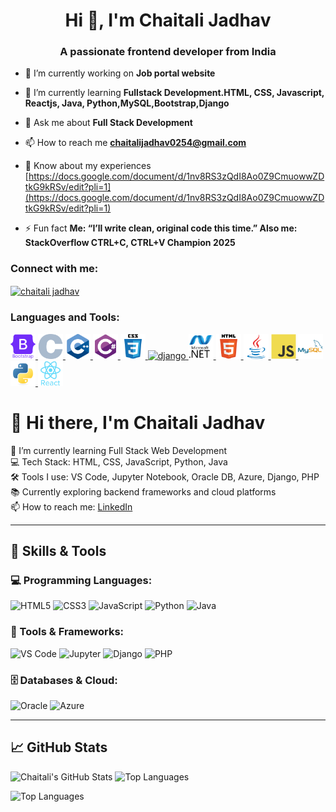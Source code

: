 <h1 align="center">Hi 👋, I'm Chaitali Jadhav</h1>
<h3 align="center">A passionate frontend developer from India</h3>

- 🔭 I’m currently working on **Job portal website**

- 🌱 I’m currently learning **Fullstack Development.HTML, CSS, Javascript, Reactjs, Java, Python,MySQL,Bootstrap,Django**

- 💬 Ask me about **Full Stack Development**

- 📫 How to reach me **chaitalijadhav0254@gmail.com**

- 📄 Know about my experiences [https://docs.google.com/document/d/1nv8RS3zQdI8Ao0Z9CmuowwZDtkG9kRSv/edit?pli=1](https://docs.google.com/document/d/1nv8RS3zQdI8Ao0Z9CmuowwZDtkG9kRSv/edit?pli=1)

- ⚡ Fun fact **Me: “I’ll write clean, original code this time.” Also me: StackOverflow CTRL+C, CTRL+V Champion 2025**

<h3 align="left">Connect with me:</h3>
<p align="left">
<a href="https://linkedin.com/in/chaitali jadhav" target="blank"><img align="center" src="https://raw.githubusercontent.com/rahuldkjain/github-profile-readme-generator/master/src/images/icons/Social/linked-in-alt.svg" alt="chaitali jadhav" height="30" width="40" /></a>
</p>

<h3 align="left">Languages and Tools:</h3>
<p align="left"> <a href="https://getbootstrap.com" target="_blank" rel="noreferrer"> <img src="https://raw.githubusercontent.com/devicons/devicon/master/icons/bootstrap/bootstrap-plain-wordmark.svg" alt="bootstrap" width="40" height="40"/> </a> <a href="https://www.cprogramming.com/" target="_blank" rel="noreferrer"> <img src="https://raw.githubusercontent.com/devicons/devicon/master/icons/c/c-original.svg" alt="c" width="40" height="40"/> </a> <a href="https://www.w3schools.com/cpp/" target="_blank" rel="noreferrer"> <img src="https://raw.githubusercontent.com/devicons/devicon/master/icons/cplusplus/cplusplus-original.svg" alt="cplusplus" width="40" height="40"/> </a> <a href="https://www.w3schools.com/cs/" target="_blank" rel="noreferrer"> <img src="https://raw.githubusercontent.com/devicons/devicon/master/icons/csharp/csharp-original.svg" alt="csharp" width="40" height="40"/> </a> <a href="https://www.w3schools.com/css/" target="_blank" rel="noreferrer"> <img src="https://raw.githubusercontent.com/devicons/devicon/master/icons/css3/css3-original-wordmark.svg" alt="css3" width="40" height="40"/> </a> <a href="https://www.djangoproject.com/" target="_blank" rel="noreferrer"> <img src="https://cdn.worldvectorlogo.com/logos/django.svg" alt="django" width="40" height="40"/> </a> <a href="https://dotnet.microsoft.com/" target="_blank" rel="noreferrer"> <img src="https://raw.githubusercontent.com/devicons/devicon/master/icons/dot-net/dot-net-original-wordmark.svg" alt="dotnet" width="40" height="40"/> </a> <a href="https://www.w3.org/html/" target="_blank" rel="noreferrer"> <img src="https://raw.githubusercontent.com/devicons/devicon/master/icons/html5/html5-original-wordmark.svg" alt="html5" width="40" height="40"/> </a> <a href="https://www.java.com" target="_blank" rel="noreferrer"> <img src="https://raw.githubusercontent.com/devicons/devicon/master/icons/java/java-original.svg" alt="java" width="40" height="40"/> </a> <a href="https://developer.mozilla.org/en-US/docs/Web/JavaScript" target="_blank" rel="noreferrer"> <img src="https://raw.githubusercontent.com/devicons/devicon/master/icons/javascript/javascript-original.svg" alt="javascript" width="40" height="40"/> </a> <a href="https://www.mysql.com/" target="_blank" rel="noreferrer"> <img src="https://raw.githubusercontent.com/devicons/devicon/master/icons/mysql/mysql-original-wordmark.svg" alt="mysql" width="40" height="40"/> </a> <a href="https://www.python.org" target="_blank" rel="noreferrer"> <img src="https://raw.githubusercontent.com/devicons/devicon/master/icons/python/python-original.svg" alt="python" width="40" height="40"/> </a> <a href="https://reactjs.org/" target="_blank" rel="noreferrer"> <img src="https://raw.githubusercontent.com/devicons/devicon/master/icons/react/react-original-wordmark.svg" alt="react" width="40" height="40"/> </a> </p>






# 👋 Hi there, I'm Chaitali Jadhav

🌱 I’m currently learning Full Stack Web Development  
💻 Tech Stack: HTML, CSS, JavaScript, Python, Java  
🛠️ Tools I use: VS Code, Jupyter Notebook, Oracle DB, Azure, Django, PHP  
📚 Currently exploring backend frameworks and cloud platforms  
📫 How to reach me: [LinkedIn](https://www.linkedin.com/in/your-profile)

---

## 🚀 Skills & Tools

### 💻 Programming Languages:
![HTML5](https://img.shields.io/badge/HTML5-E34F26?style=flat&logo=html5&logoColor=white)
![CSS3](https://img.shields.io/badge/CSS3-1572B6?style=flat&logo=css3&logoColor=white)
![JavaScript](https://img.shields.io/badge/JavaScript-F7DF1E?style=flat&logo=javascript&logoColor=black)
![Python](https://img.shields.io/badge/Python-3776AB?style=flat&logo=python&logoColor=white)
![Java](https://img.shields.io/badge/Java-007396?style=flat&logo=java&logoColor=white)

### 🧰 Tools & Frameworks:
![VS Code](https://img.shields.io/badge/VS%20Code-007ACC?style=flat&logo=visual-studio-code&logoColor=white)
![Jupyter](https://img.shields.io/badge/Jupyter-F37626?style=flat&logo=jupyter&logoColor=white)
![Django](https://img.shields.io/badge/Django-092E20?style=flat&logo=django&logoColor=white)
![PHP](https://img.shields.io/badge/PHP-777BB4?style=flat&logo=php&logoColor=white)

### 🗄️ Databases & Cloud:
![Oracle](https://img.shields.io/badge/Oracle-F80000?style=flat&logo=oracle&logoColor=white)
![Azure](https://img.shields.io/badge/Microsoft%20Azure-0089D6?style=flat&logo=microsoft-azure&logoColor=white)

---

## 📈 GitHub Stats

![Chaitali's GitHub Stats](https://github-readme-stats.vercel.app/api?username=chaitalijadhav&show_icons=true&theme=radical)
![Top Languages](https://github-readme-stats.vercel.app/api/python/?username=chaitalijadhav&layout=compact&theme=radical)

![Top Languages](https://github-readme-stats.vercel.app/api/top-langs/?username=chaitalijadhav&layout=compact&theme=radical)



